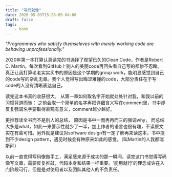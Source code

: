 ```yaml
---
title: "写码就像"
date: 2020-05-03T15:26:05-04:00
draft: false
tags: 
    - book
---
```


*"Programmers who satisfy themseleves with merely working code are behaving unprofessionally."*  

2020年第一本打算认真读完的书选择了观望已久的Clean Code，作者是Robert C. Martin。每次看到GitHub上别人的美丽code再回头看自己写的都惨不忍睹。 真正让我打算老老实实买书的原因是这个学期的group work，能明显感觉到自己的code写的杂乱无章。我个人觉得写出晦涩难懂的code，大部分责任在于写code的人没有清晰表达自己。

读完这本书真的收获很大。 从第一章如何取名字开始就处处针对我，和我以前的习惯背道而驰： 之前会取一个简单的名字再把详细含义写在comment里，书中却反复强调名字要取得直观有意义，comment越少越好。 

更推荐读全书而不是别人的总结， 原因是书中一而再再而三的强调why， 而总结大多是what，如此一来警示性就少了一半，加上作者的语言也很有趣，不读原文实在有些可惜。另外就是建议对software design有一定了解再来读这本，书中提到不少design pattern，遇见时候会有种原来如此的感觉。（叫Martin的人我都瑞斯拜）

以前一直觉得写码像做手工，满足感来源于成功的那一瞬间，读完这门书觉得写码像写文章，需要反复推敲，代码本身和结果一样重要。‘能用就行’的理念或许在入门阶段可行，但是是对使用者以及团队其他人的不负责任。

